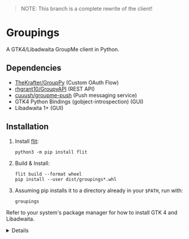 > NOTE: This branch is a complete rewrite of the client!

# Groupings

A GTK4/Libadwaita GroupMe client in Python.

## Dependencies

 - [TheKrafter/GroupPy](https://github.com/TheKrafter/GroupPy) (Custom OAuth Flow)
 - [rhgrant10/GroupyAPI](https://github.com/rhgrant10/Groupy) (REST API)
 - [cuuush/groupme-push](https://github.com/cuuush/groupme-push) (Push messaging service)
 - GTK4 Python Bindings (gobject-introspection) (GUI)
 - Libadwaita 1+ (GUI)

## Installation

1. Install [flit](https://flit.pypa.io/en/stable/):
    ```
    python3 -m pip install flit
    ```
2. Build & Install:
    ```
    flit build --format wheel
    pip install --user dist/groupings*.whl
    ```
3. Assuming pip installs it to a directory already in your `$PATH`, run with:
    ```
    groupings
    ```

Refer to your system's package manager for how to install GTK 4 and Libadwaita.


<details>

####### Notes for Devs

Emojis: [How Tuba does it](https://github.com/GeopJr/Tuba/issues/622#issuecomment-1781663957) 

Documentation:
 - [GroupyAPI](http://groupy.readthedocs.org/en/latest/)
 - [groupme-push](https://pypi.org/project/groupme-push/)
 - [keyring](https://pypi.org/project/keyring/)

OAuth Flow: take from [TheKrafter/GroupPy](https://github.com/TheKrafter/GroupPy/blob/main/grouppy/__init__.py#L37)

</details>